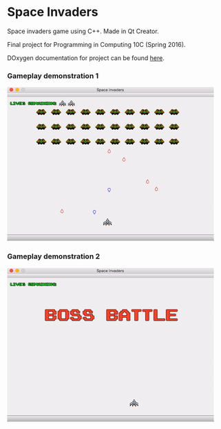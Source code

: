 # Space Invaders
Space invaders game using C++. Made in Qt Creator.

Final project for Programming in Computing 10C (Spring 2016).

DOxygen documentation for project can be found [here][1].

### Gameplay demonstration 1
![screenshot1](Screenshots/gameplay_demonstration_1.gif)

### Gameplay demonstration 2
![screenshot2](Screenshots/gameplay_demonstration_2.gif)

[1]: Doxygen_documentation/index.html
